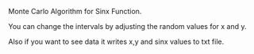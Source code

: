 Monte Carlo Algorithm for Sinx Function.

You can change the intervals by adjusting the random values for x and y.

Also if you want to see data it writes x,y and sinx values to txt file.
